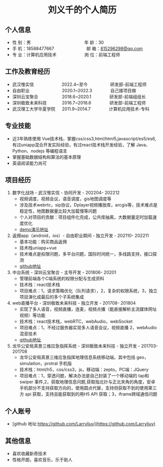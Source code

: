  <center>
     <h1>刘义千的个人简历</h1>
 </center>

## 个人信息 

* 性 别：男&emsp;&emsp;&emsp;&emsp;&emsp;&emsp;&emsp;&emsp;&emsp;&emsp;&emsp;&emsp;&ensp;年 龄：30  
* 手 机：18588477667 &emsp;&emsp;&emsp;&emsp;&emsp;&emsp;&ensp;&ensp; 邮 箱：815296298@qq.com    
* 专 业：计算机应用技术 &emsp;&emsp;&emsp;&emsp;&emsp;&ensp;&ensp; 岗 位：前端工程师

## 工作及教育经历

* 武汉惟实信&emsp;&emsp;&emsp;&emsp;&emsp;&emsp;&ensp;2022.4~至今&emsp;&emsp;&emsp;&emsp;&emsp; 研发部-前端工程师       
* 自由职业 &emsp;&emsp;&emsp;&emsp;&emsp;&emsp;&emsp;  2020.1~2022.3&emsp;&emsp;&emsp;&emsp; 自己接项目做
* 深圳云宝聚合 &emsp;&emsp;&emsp;&emsp;&emsp; 2018.6~2020.1&emsp;&emsp;&emsp;&emsp; 研发部-前端组组长
* 深圳极致未来科技 &emsp;&emsp;&emsp; 2016.7~2018.6&emsp;&emsp;&emsp;&emsp; 研发部-前端工程师          
* 武汉理工大学华夏学院 &emsp; 2011.9~2014.7&emsp;&emsp;&emsp;&emsp; 计算机应用技术-专科  

## 专业技能

* 近3年熟练使用 Vue技术栈，掌握css/css3,html/html5,javascript/es5/es6,有过uniapp混合开发实际经验，有过react技术栈开发经验，了解 Java、Python、nodejs 等编程语言
* 掌握基础数据结构和算法的基本原理
* 英语阅读能力尚可

## 项目经历

1. 数字化战场 - 武汉惟实信 - 协同开发 - 202204- 202212 
    * 视频调度，视频会议，语音调度，gis地图调度等 
    * 涉及技术webrtc，sip协议，Dplayer视频播放库，arcgis等，技术难点是稳定性，地图数据量比较大加载慢等问题
    * 个人对项目的贡献：项目组件化完成，公共库抽离，大数据量定时加载速度优化
    * [demo演示地址](https://183.95.190.7:18086/staticPage/threeScreenBoxPc/index.html#/gisplatform)
&nbsp;
2. 返佣app（android，ios）- 自由职业期间 - 独立开发 - 202110- 202211 
    * 基本功能：购买商品返佣 
    * 技术栈uniapp+vue
    * 技术难点是权限问题，多平台问题，国际时间统一，多线路支持，接口探测
    * [github地址](https://github.com/Larryliuy/fanyong)
&nbsp;
3. 中台系统 - 深圳云宝聚合 - 主导开发 - 201806- 20201 
    * 管理前端各个C端系统的权限分配与生成资料
    * 技术栈：react技术栈
    * 项目难点：1，请求策略优化（队列请求），2，复杂的权限系统，3，独立项目演化成最后的多个子系统集成
&nbsp;
4. web直播平台 - 深圳极致未来科技 - 独立开发 - 201708- 201804 
    * 实现了多人语音，视频直播，连麦，视频点播（能直接解析主流媒体网址视频）等功能
    * 技术栈：react技术栈，webRTC，webAudio，webSocket
    * 项目难点：1，不经过服务器实现多人语音会议，视频直播 2，webAudio混音技术
    * [github地址](https://github.com/Larryliuy/xhello)
&nbsp;
5. 龙华公安局真景三维应急指挥系统 - 深圳极致未来科技 - 独立开发 - 201703-201708
    * 龙华公安局真景三维应急指挥地理信息系统移动端，其中包括 geo，simulation，protral 手机版
    * 技术栈：html/h5，css/css3，js，移动端：zepto，PC端：JQuery
    * 项目难点：1，穿透问题，解决办法是自己封装了一个移动端的 tap和 swiper 事件,2，获取地理信息问题,获取指北针与正北夹角的角度，安卓手机部分不支持获取方向的，使用圆点代替，支持但获取不到的使用第三方 api 获取，支持且能获取到的用H5 API 获取；3，iframe跨域通信问题

## 个人账号 
* [github 地址:https://github.com/Larryliuy](https://github.com/Larryliuy)

## 其他信息 
* 喜欢收藏新奇技术
* 性格开朗，喜欢音乐，乐于助人 
